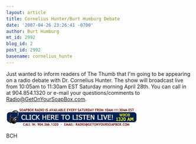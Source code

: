 ```yaml
---
layout: article
title: Cornelius Hunter/Burt Humburg Debate
date: '2007-04-26 23:26:41 -0700'
author: Burt Humburg
mt_id: 2992
blog_id: 2
post_id: 2992
basename: cornelius_hunte
---
```

Just wanted to inform readers of The Thumb that I'm going to be appearing on a radio debate with Dr. Cornelius Hunter. The show will broadcast live from 10:05am to 11:30am EST Saturday morning April 28th. You can call in at 904.854.1320 or e-mail your questions/comments to Radio@GetOnYourSoapBox.com.

[<img src="/uploads/2007/goys_radio_button.jpg" alt="goys_radio_button.jpg" width="355" height="51" />](http://205.234.238.45/wbob1320jax.m3u)

BCH
